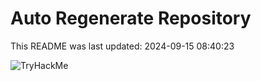 # Auto Regenerate Repository

This README was last updated: 2024-09-15 08:40:23

 ![TryHackMe](https://tryhackme.com/badge/533634)